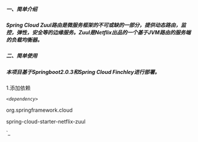 ##### 一、简单介绍

##### Spring Cloud Zuul路由是微服务框架的不可或缺的一部分，提供动态路由，监控，弹性，安全等的边缘服务。Zuul是Netflix出品的一个基于JVM路由的服务端的负载均衡器。

##### **二、简单使用**

##### **本项目基于Springboot2.0.3和Spring Cloud Finchley进行部署。**

1.添加依赖

_`<dependency>`_

<groupId>org.springframework.cloud</groupId>

<artifactId>spring-cloud-starter-netflix-zuul</artifactId>

</dependency>`_

